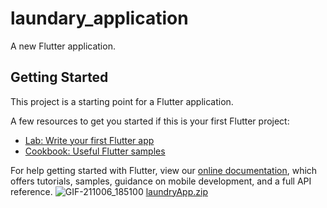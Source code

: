 # laundary_application

A new Flutter application.

## Getting Started

This project is a starting point for a Flutter application.

A few resources to get you started if this is your first Flutter project:

- [Lab: Write your first Flutter app](https://flutter.dev/docs/get-started/codelab)
- [Cookbook: Useful Flutter samples](https://flutter.dev/docs/cookbook)

For help getting started with Flutter, view our
[online documentation](https://flutter.dev/docs), which offers tutorials,
samples, guidance on mobile development, and a full API reference.
![GIF-211006_185100](https://user-images.githubusercontent.com/52839335/136211053-9fc60232-8a80-4aeb-b3e5-097f68669405.gif)
[laundryApp.zip](https://github.com/sans-g/Laundary-Application/files/7294797/laundryApp.zip)
